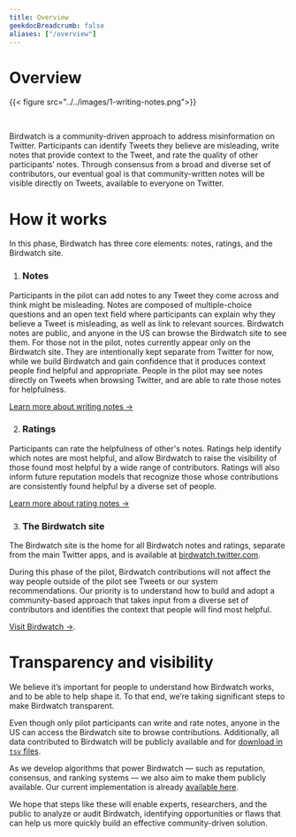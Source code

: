 ```yaml
---
title: Overview
geekdocBreadcrumb: false
aliases: ["/overview"]
---
```


# Overview

{{< figure src="../../images/1-writing-notes.png">}}

<br>

Birdwatch is a community-driven approach to address misinformation on Twitter. Participants can identify Tweets they believe are misleading, write notes that provide context to the Tweet, and rate the quality of other participants’ notes. Through consensus from a broad and diverse set of contributors, our eventual goal is that community-written notes will be visible directly on Tweets, available to everyone on Twitter.

# How it works

In this phase, Birdwatch has three core elements: notes, ratings, and the Birdwatch site.

1. ### Notes

Participants in the pilot can add notes to any Tweet they come across and think might be misleading. Notes are composed of multiple-choice questions and an open text field where participants can explain why they believe a Tweet is misleading, as well as link to relevant sources. Birdwatch notes are public, and anyone in the US can browse the Birdwatch site to see them. For those not in the pilot, notes currently appear only on the Birdwatch site. They are intentionally kept separate from Twitter for now, while we build Birdwatch and gain confidence that it produces context people find helpful and appropriate. People in the pilot may see notes directly on Tweets when browsing Twitter, and are able to rate those notes for helpfulness.

[Learn more about writing notes →](../../contributing/writing-and-rating-notes)

2. ### Ratings

Participants can rate the helpfulness of other's notes. Ratings help identify which notes are most helpful, and allow Birdwatch to raise the visibility of those found most helpful by a wide range of contributors. Ratings will also inform future reputation models that recognize those whose contributions are consistently found helpful by a diverse set of people.

[Learn more about rating notes →](../../contributing/writing-and-rating-notes)

3. ### The Birdwatch site

The Birdwatch site is the home for all Birdwatch notes and ratings, separate from the main Twitter apps, and is available at [birdwatch.twitter.com](https://birdwatch.twitter.com).

During this phase of the pilot, Birdwatch contributions will not affect the way people outside of the pilot see Tweets or our system recommendations. Our priority is to understand how to build and adopt a community-based approach that takes input from a diverse set of contributors and identifies the context that people will find most helpful.

[Visit Birdwatch →](https://birdwatch.twitter.com).

# Transparency and visibility

We believe it’s important for people to understand how Birdwatch works, and to be able to help shape it. To that end, we’re taking significant steps to make Birdwatch transparent.

Even though only pilot participants can write and rate notes, anyone in the US can access the Birdwatch site to browse contributions. Additionally, all data contributed to Birdwatch will be publicly available and for [download in `tsv` files](https://twitter.com/i/birdwatch/download-data).

As we develop algorithms that power Birdwatch — such as reputation, consensus, and ranking systems — we also aim to make them publicly available. Our current implementation is already [available here](../../about/note-ranking).

We hope that steps like these will enable experts, researchers, and the public to analyze or audit Birdwatch, identifying opportunities or flaws that can help us more quickly build an effective community-driven solution.
